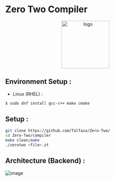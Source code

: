 ﻿# Zero Two Compiler
<p align="center">
  <img src="https://github.com/user-attachments/assets/dcc6da6d-f301-4f90-b2dd-7ab14bc0ef53" alt="logo" width="150" />
</p>


## Environment Setup :

- Linux (RHEL) :

```bash
$ sudo dnf install gcc-c++ make cmake 
```
## Setup : 

```bash
git clone https://github.com/Talfaza/Zero-Two/
cd Zero-Two/compiler
make clean;make
./zerotwo <file>.zt
```


## Architecture (Backend) : 
![image](https://github.com/user-attachments/assets/4bc953dc-5bf4-46bf-b39b-88b4307ba78b)

